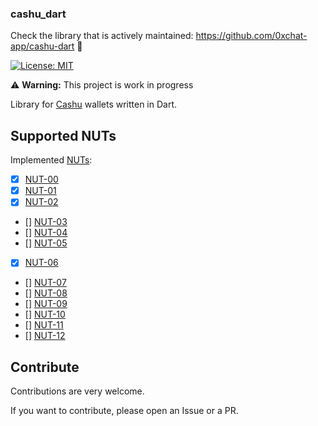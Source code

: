 ### cashu_dart

Check the library that is actively maintained: https://github.com/0xchat-app/cashu-dart 🧡

[![License: MIT][license_badge]][license_link]

⚠️ **Warning:** This project is work in progress

Library for [Cashu](https://github.com/cashubtc) wallets written in Dart.

## Supported NUTs

Implemented [NUTs](https://github.com/cashubtc/nuts/):

- [x] [NUT-00](https://github.com/cashubtc/nuts/blob/main/00.md)
- [x] [NUT-01](https://github.com/cashubtc/nuts/blob/main/01.md)
- [x] [NUT-02](https://github.com/cashubtc/nuts/blob/main/02.md)
- [] [NUT-03](https://github.com/cashubtc/nuts/blob/main/03.md)
- [] [NUT-04](https://github.com/cashubtc/nuts/blob/main/04.md)
- [] [NUT-05](https://github.com/cashubtc/nuts/blob/main/05.md)
- [x] [NUT-06](https://github.com/cashubtc/nuts/blob/main/06.md)
- [] [NUT-07](https://github.com/cashubtc/nuts/blob/main/07.md)
- [] [NUT-08](https://github.com/cashubtc/nuts/blob/main/08.md)
- [] [NUT-09](https://github.com/cashubtc/nuts/blob/main/09.md)
- [] [NUT-10](https://github.com/cashubtc/nuts/blob/main/10.md)
- [] [NUT-11](https://github.com/cashubtc/nuts/blob/main/11.md)
- [] [NUT-12](https://github.com/cashubtc/nuts/blob/main/12.md)

## Contribute

Contributions are very welcome.

If you want to contribute, please open an Issue or a PR.

[license_badge]: https://img.shields.io/badge/license-MIT-blue.svg
[license_link]: https://opensource.org/licenses/MIT

